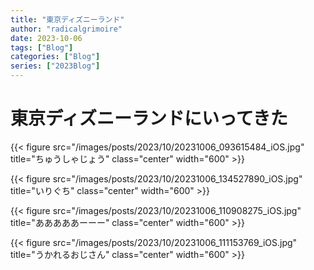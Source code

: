 ```yaml
---
title: "東京ディズニーランド"
author: "radicalgrimoire"
date: 2023-10-06
tags: ["Blog"]
categories: ["Blog"]
series: ["2023Blog"]
---
```


# 東京ディズニーランドにいってきた

{{< figure src="/images/posts/2023/10/20231006_093615484_iOS.jpg" title="ちゅうしゃじょう" class="center" width="600" >}}

{{< figure src="/images/posts/2023/10/20231006_134527890_iOS.jpg" title="いりぐち" class="center" width="600" >}}

{{< figure src="/images/posts/2023/10/20231006_110908275_iOS.jpg" title="あああああーーー" class="center" width="600" >}}

{{< figure src="/images/posts/2023/10/20231006_111153769_iOS.jpg" title="うかれるおじさん" class="center" width="600" >}}
